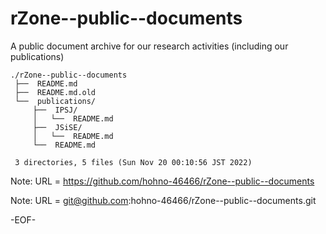 # rZone--public--documents

A public document archive for our research activities (including our publications)

    ./rZone--public--documents
     ├──  README.md
     ├──  README.md.old
     └──  publications/
         ├──  IPSJ/
         │   └──  README.md
         ├──  JSiSE/
         │   └──  README.md
         └──  README.md
     
     3 directories, 5 files (Sun Nov 20 00:10:56 JST 2022)


Note: URL = https://github.com/hohno-46466/rZone--public--documents

Note: URL = git@github.com:hohno-46466/rZone--public--documents.git

-EOF-
